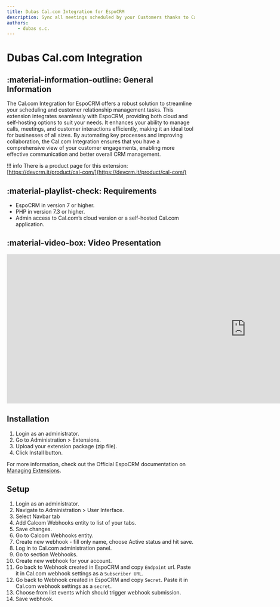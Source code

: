 ```yaml
---
title: Dubas Cal.com Integration for EspoCRM
description: Sync all meetings scheduled by your Customers thanks to Cal.com integration with your EspoCRM!
authors:
    - dubas s.c.
---
```

# Dubas Cal.com Integration
<!-- ![Dubas Send Extension](../images/send.png) -->
## :material-information-outline: General Information
The Cal.com Integration for EspoCRM offers a robust solution to streamline your scheduling and customer relationship management tasks. This extension integrates seamlessly with EspoCRM, providing both cloud and self-hosting options to suit your needs. It enhances your ability to manage calls, meetings, and customer interactions efficiently, making it an ideal tool for businesses of all sizes. By automating key processes and improving collaboration, the Cal.com Integration ensures that you have a comprehensive view of your customer engagements, enabling more effective communication and better overall CRM management.

!!! info
    There is a product page for this extension: [https://devcrm.it/product/cal-com/](https://devcrm.it/product/cal-com/)

## :material-playlist-check:  Requirements
- EspoCRM in version 7 or higher.
- PHP in version 7.3 or higher.
- Admin access to Cal.com’s cloud version or a self-hosted Cal.com application.

<!--
## :material-cube-scan: Demo
You can check this extension on our demo instance: [demo.devcrm.it](https://demo.devcrm.it)
Username: **send**
Password: **dubas** -->

## :material-video-box: Video Presentation
<div class="video-wrapper">
  <iframe width="1280" height="400" src="https://www.youtube.com/embed/dt7-OB9e7Fk" frameborder="0" allowfullscreen></iframe>
</div>

## Installation

1. Login as an administrator.
2. Go to Administration > Extensions.
3. Upload your extension package (zip file).
4. Click Install button.

For more information, check out the Official EspoCRM documentation on [Managing Extensions](https://docs.espocrm.com/administration/extensions/).

## Setup

1. Login as an administrator.
2. Navigate to Administration > User Interface.
3. Select Navbar tab
4. Add Calcom Webhooks entity to list of your tabs.
5. Save changes.
6. Go to Calcom Webhooks entity.
7. Create new webhook - fill only name, choose Active status and hit save.
8. Log in to Cal.com administration panel.
9. Go to section Webhooks.
10. Create new webhook for your account.
11. Go back to Webhook created in EspoCRM and copy `Endpoint` url. Paste it in Cal.com webhook settings as a `Subscriber URL`.
12. Go back to Webhook created in EspoCRM and copy `Secret`. Paste it in Cal.com webhook settings as a `secret`.
13. Choose from list events which should trigger webhook submission.
14. Save webhook.
